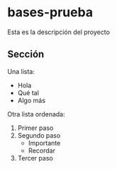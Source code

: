  # bases-prueba
 Esta es la descripción del proyecto
 ## Sección
 Una lista:
 - Hola
 - Qué tal
 - Algo más

Otra lista ordenada:
1. Primer paso
2. Segundo paso
   - Importante
   - Recordar
3. Tercer paso 

